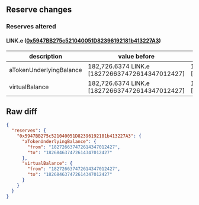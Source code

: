 ## Reserve changes

### Reserves altered

#### LINK.e ([0x5947BB275c521040051D82396192181b413227A3](https://snowtrace.io/address/0x5947BB275c521040051D82396192181b413227A3))

| description | value before | value after |
| --- | --- | --- |
| aTokenUnderlyingBalance | 182,726.6374 LINK.e [182726637472614347012427] | 182,684.6374 LINK.e [182684637472614347012427] |
| virtualBalance | 182,726.6374 LINK.e [182726637472614347012427] | 182,684.6374 LINK.e [182684637472614347012427] |


## Raw diff

```json
{
  "reserves": {
    "0x5947BB275c521040051D82396192181b413227A3": {
      "aTokenUnderlyingBalance": {
        "from": "182726637472614347012427",
        "to": "182684637472614347012427"
      },
      "virtualBalance": {
        "from": "182726637472614347012427",
        "to": "182684637472614347012427"
      }
    }
  }
}
```